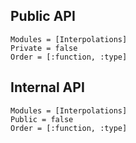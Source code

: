 ## Public API

```@autodocs
Modules = [Interpolations]
Private = false
Order = [:function, :type]
```

## Internal API
```@autodocs
Modules = [Interpolations]
Public = false
Order = [:function, :type]
```
